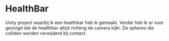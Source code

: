 # HealthBar
Unity project waarbij ik een healthbar heb ik gemaakt. Verder heb ik er voor gezorgd dat de healthbar altijd richting de camera kijkt.
De spheres die colliden worden verwijderd bij contact. 
